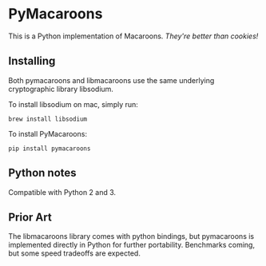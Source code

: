 # PyMacaroons

This is a Python implementation of Macaroons. *They're better than cookies!*

## Installing 

Both pymacaroons and libmacaroons use the same underlying cryptographic library libsodium.

To install libsodium on mac, simply run:

    brew install libsodium

To install PyMacaroons:

    pip install pymacaroons


## Python notes

Compatible with Python 2 and 3. 

## Prior Art

The libmacaroons library comes with python bindings, but pymacaroons is implemented directly in Python for further portability. Benchmarks coming, but some speed tradeoffs are expected.
